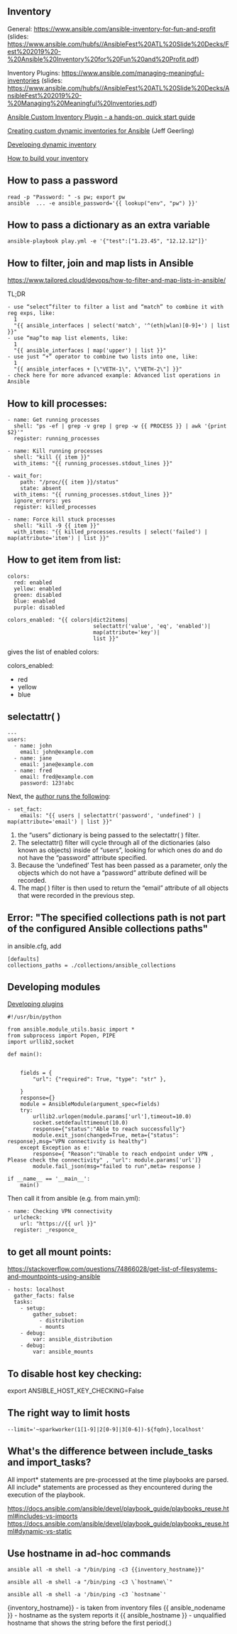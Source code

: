 ## Inventory
General: https://www.ansible.com/ansible-inventory-for-fun-and-profit (slides: https://www.ansible.com/hubfs//AnsibleFest%20ATL%20Slide%20Decks/Fest%202019%20-%20Ansible%20Inventory%20for%20Fun%20and%20Profit.pdf)

Inventory Plugins: https://www.ansible.com/managing-meaningful-inventories (slides: https://www.ansible.com/hubfs//AnsibleFest%20ATL%20Slide%20Decks/AnsibleFest%202019%20-%20Managing%20Meaningful%20Inventories.pdf)

[Ansible Custom Inventory Plugin - a hands-on, quick start guide](https://termlen0.github.io/2019/11/16/observations/)

[Creating custom dynamic inventories for Ansible](https://www.jeffgeerling.com/blog/creating-custom-dynamic-inventories-ansible) (Jeff Geerling)

[Developing dynamic inventory](http://people.cs.uchicago.edu/~kauffman/brocade/icx/ansible_modules/dev_guide/developing_inventory.html)

[How to build your inventory](https://docs.ansible.com/ansible/latest/user_guide/intro_inventory.html#how-variables-are-merged)

## How to pass a password
```
read -p "Password: " -s pw; export pw
ansible  ... -e ansible_password='{{ lookup("env", "pw") }}'
```

## How to pass a dictionary as an extra variable
```
ansible-playbook play.yml -e '{"test":["1.23.45", "12.12.12"]}'
```

## How to filter, join and map lists in Ansible
https://www.tailored.cloud/devops/how-to-filter-and-map-lists-in-ansible/

TL;DR

	- use “select”filter to filter a list and “match” to combine it with reg exps, like:
	  1
	  "{{ ansible_interfaces | select('match', '^(eth|wlan)[0-9]+') | list }}"
	- use “map”to map list elements, like:
	  1
	  "{{ ansible_interfaces | map('upper') | list }}"
	- use just “+” operator to combine two lists into one, like:
	  1
	  "{{ ansible_interfaces + [\"VETH-1\", \"VETH-2\"] }}"
	- check here for more advanced example: Advanced list operations in Ansible

## How to kill processes:

```
- name: Get running processes
  shell: "ps -ef | grep -v grep | grep -w {{ PROCESS }} | awk '{print $2}'"
  register: running_processes

- name: Kill running processes
  shell: "kill {{ item }}"
  with_items: "{{ running_processes.stdout_lines }}"

- wait_for:
    path: "/proc/{{ item }}/status"
    state: absent
  with_items: "{{ running_processes.stdout_lines }}"
  ignore_errors: yes
  register: killed_processes

- name: Force kill stuck processes
  shell: "kill -9 {{ item }}"
  with_items: "{{ killed_processes.results | select('failed') | map(attribute='item') | list }}"
```

## How to get item from list:
```
colors:
  red: enabled
  yellow: enabled
  green: disabled
  blue: enabled
  purple: disabled

colors_enabled: "{{ colors|dict2items|
                           selectattr('value', 'eq', 'enabled')|
                           map(attribute='key')|
                           list }}"

```
gives the list of enabled colors:

colors_enabled:
  - red
  - yellow
  - blue

## selectattr( )

```
---
users:
  - name: john
    email: john@example.com
  - name: jane
    email: jane@example.com
  - name: fred
    email: fred@example.com
    password: 123!abc

```
Next, the [author runs the following](http://blog.halberom.co.uk/post/ansible-selectattr/):

```
- set_fact:
    emails: "{{ users | selectattr('password', 'undefined') | map(attribute='email') | list }}"
```
1. the “users” dictionary is being passed to the selectattr( )  filter.
2. The selectattr() filter will cycle through all of the dictionaries (also known as objects) inside of “users”, looking for which ones do and do not have the “password” attribute specified.
3. Because the ‘undefined’ Test has been passed as a parameter, only the objects which do not have a “password” attribute defined will be recorded.
4. The map( ) filter is then used to return the “email” attribute of all objects that were recorded in the previous step.

## Error: "The specified collections path is not part of the configured Ansible collections paths" 
in ansible.cfg, add 
```
[defaults]
collections_paths = ./collections/ansible_collections
```

## Developing modules

[Developing plugins](https://docs.ansible.com/ansible/latest/dev_guide/developing_plugins.html#inventory-plugins)

```
#!/usr/bin/python
 
from ansible.module_utils.basic import *
from subprocess import Popen, PIPE
import urllib2,socket
 
def main():
 
 
    fields = {
        "url": {"required": True, "type": "str" },
 
    }
    response={}
    module = AnsibleModule(argument_spec=fields)
    try:
        urllib2.urlopen(module.params['url'],timeout=10.0)
        socket.setdefaulttimeout(10.0)
        response={"status":"Able to reach successfully"}
        module.exit_json(changed=True, meta={"status": response},msg="VPN connectivity is healthy")
    except Exception as e:
        response={ "Reason":"Unable to reach endpoint under VPN , Please check the connectivity" , "url": module.params['url']}
        module.fail_json(msg="failed to run",meta= response ) 
 
if __name__ == '__main__':
    main()

```

Then call it from ansible (e.g. from main.yml):
```
- name: Checking VPN connectivity
  urlcheck:
    url: "https://{{ url }}"
  register: _responce_
```

## to get all mount points:

https://stackoverflow.com/questions/74866028/get-list-of-filesystems-and-mountpoints-using-ansible 

```
- hosts: localhost
  gather_facts: false
  tasks:
    - setup:
        gather_subset:
          - distribution
          - mounts
    - debug:
        var: ansible_distribution
    - debug:
        var: ansible_mounts
```

## To disable host key checking:
export ANSIBLE_HOST_KEY_CHECKING=False

## The right way to limit hosts

```
--limit='~sparkworker(1[1-9]|2[0-9]|3[0-6])-${fqdn},localhost'
```

## What's the difference between include_tasks and import_tasks?

All import* statements are pre-processed at the time playbooks are parsed.
All include* statements are processed as they encountered during the execution of the playbook.

https://docs.ansible.com/ansible/devel/playbook_guide/playbooks_reuse.html#includes-vs-imports
https://docs.ansible.com/ansible/devel/playbook_guide/playbooks_reuse.html#dynamic-vs-static

## Use hostname in ad-hoc commands

```
ansible all -m shell -a "/bin/ping -c3 {{inventory_hostname}}"

ansible all -m shell -a "/bin/ping -c3 \`hostname\`"

ansible all -m shell -a '/bin/ping -c3 `hostname`'
```
{inventory_hostname}} - is taken from inventory files
{{ ansible_nodename }} - hostname as the system reports it
{{ ansible_hostname }} - unqualified hostname that shows the string before the first period(.)